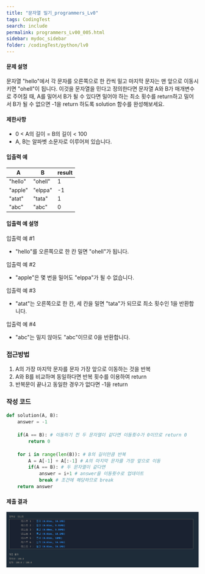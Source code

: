```yaml
---
title: "문자열 밀기_programmers_Lv0"
tags: CodingTest
search: include
permalink: programmers_Lv00_005.html
sidebar: mydoc_sidebar
folder: /codingTest/python/lv0
---
```



#### 문제 설명 <br>

문자열 "hello"에서 각 문자를 오른쪽으로 한 칸씩 밀고 마지막 문자는 맨 앞으로 이동시키면 "ohell"이 됩니다. 이것을 문자열을 민다고 정의한다면 문자열 A와 B가 매개변수로 주어질 때, A를 밀어서 B가 될 수 있다면 밀어야 하는 최소 횟수를 return하고 밀어서 B가 될 수 없으면 -1을 return 하도록 solution 함수를 완성해보세요.

#### 제한사항 <br>

- 0 < A의 길이 = B의 길이 < 100
- A, B는 알파벳 소문자로 이루어져 있습니다.

#### 입출력 예 <br>
  
A|B|result
---|---|---
"hello"|"ohell"|1
"apple"|"elppa"|-1
"atat"|"tata"|1
"abc"|"abc"|0  

#### 입출력 예 설명 <br>

입출력 예 #1
- "hello"를 오른쪽으로 한 칸 밀면 "ohell"가 됩니다.

입출력 예 #2
- "apple"은 몇 번을 밀어도 "elppa"가 될 수 없습니다.

입출력 예 #3
- "atat"는 오른쪽으로 한 칸, 세 칸을 밀면 "tata"가 되므로 최소 횟수인 1을 반환합니다.

입출력 예 #4
- "abc"는 밀지 않아도 "abc"이므로 0을 반환합니다.

### 접근방법 <br>

1. A의 가장 마지막 문자를 문자 가장 앞으로 이동하는 것을 반복
2. A와 B를 비교하며 동일하다면 반복 횟수를 이용하여 return 
3. 반복문이 끝나고 동일한 경우가 없다면 -1을 return 

### 작성 코드 <br>

```python
def solution(A, B):
    answer = -1
    
    if(A == B): # 이동하기 전 두 문자열이 같다면 이동횟수가 0이므로 return 0
        return 0
    
    for i in range(len(B)): # B의 길이만큼 반복
        A = A[-1] + A[:-1] # A의 마지막 문자를 가장 앞으로 이동
        if(A == B): # 두 문자열이 같다면
            answer = i+1 # answer을 이동횟수로 업데이트
            break # 조건에 해당하므로 break
    return answer
```

#### 제출 결과

![제출 결과](\images\programmers_Lv00_005.png)



